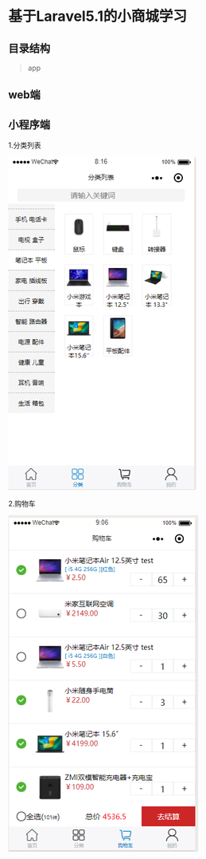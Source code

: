 基于Laravel5.1的小商城学习
==========
目录结构
---------
>app


web端
-----------





小程序端
-------------
1.分类列表

![image](https://github.com/qqcaiyin/book/blob/master/img/wx/wx-categoty.png)



2.购物车

![image](https://github.com/qqcaiyin/book/blob/master/img/wx/wx-cart.png)

